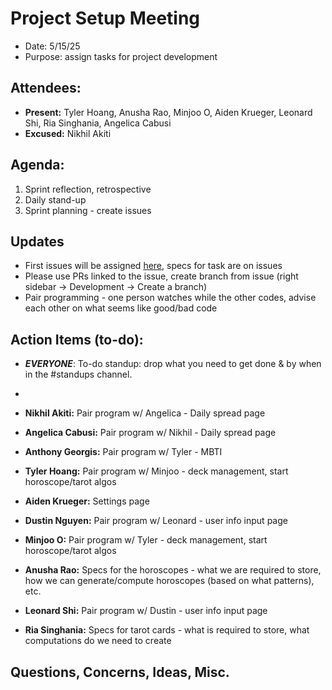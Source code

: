 # Project Setup Meeting

- Date: 5/15/25
- Purpose: assign tasks for project development

## Attendees:

- **Present:** Tyler Hoang, Anusha Rao, Minjoo O, Aiden Krueger, Leonard Shi, Ria Singhania, Angelica Cabusi
- **Excused:** Nikhil Akiti

## Agenda:

1. Sprint reflection, retrospective
2. Daily stand-up
3. Sprint planning - create issues

## Updates
- First issues will be assigned [here](https://github.com/cse110-sp25-group16/cse110-sp25-group16/issues), specs for task are on issues
- Please use PRs linked to the issue, create branch from issue (right sidebar -> Development -> Create a branch)
- Pair programming - one person watches while the other codes, advise each other on what seems like good/bad code

## Action Items (to-do):

- **_EVERYONE_**: To-do standup: drop what you need to get done & by when in the #standups channel.
- 

- **Nikhil Akiti:** Pair program w/ Angelica - Daily spread page 
- **Angelica Cabusi:** Pair program w/ Nikhil - Daily spread page 
- **Anthony Georgis:** Pair program w/ Tyler - MBTI
- **Tyler Hoang:** Pair program w/ Minjoo - deck management, start horoscope/tarot algos
- **Aiden Krueger:** Settings page
- **Dustin Nguyen:** Pair program w/ Leonard - user info input page
- **Minjoo O:** Pair program w/ Tyler - deck management, start horoscope/tarot algos
- **Anusha Rao:** Specs for the horoscopes - what we are required to store, how we can generate/compute horoscopes (based on what patterns), etc.
- **Leonard Shi:** Pair program w/ Dustin - user info input page
- **Ria Singhania:** Specs for tarot cards - what is required to store, what computations do we need to create

## Questions, Concerns, Ideas, Misc.
